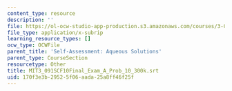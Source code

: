 ```yaml
---
content_type: resource
description: ''
file: https://ol-ocw-studio-app-production.s3.amazonaws.com/courses/3-091sc-introduction-to-solid-state-chemistry-fall-2010/170f3e3b29525f06aada25a8ff46f25f_MIT3_091SCF10Final_Exam_A_Prob_10_300k.vtt
file_type: application/x-subrip
learning_resource_types: []
ocw_type: OCWFile
parent_title: 'Self-Assessment: Aqueous Solutions'
parent_type: CourseSection
resourcetype: Other
title: MIT3_091SCF10Final_Exam_A_Prob_10_300k.srt
uid: 170f3e3b-2952-5f06-aada-25a8ff46f25f
---
```

